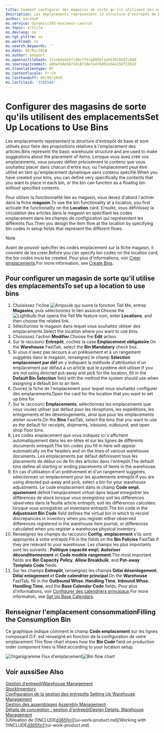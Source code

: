 ```yaml
---
title: Comment configurer des magasins de sorte qu'ils utilisent des emplacements | Microsoft Docs
description: Les emplacements représentent la structure d'entrepôt de base et sont utilisés pour faire des propositions relatives à l'emplacement des articles. Lorsque vous avez créé vos emplacements, vous pouvez définir précisément le contenu que vous souhaitez placer dans chacun d'entre eux, ou l'emplacement peut être utilisé en tant qu'emplacement dynamique sans contenu spécifié.
author: SorenGP
ms.service: dynamics365-business-central
ms.topic: article
ms.devlang: na
ms.tgt_pltfrm: na
ms.workload: na
ms.search.keywords: ''
ms.date: 04/01/2020
ms.author: edupont
ms.openlocfilehash: 3f2ebded26fcd0cff53a0955f1e8576785d7c888
ms.sourcegitcommit: a80afd4e5075018716efad76d82a54e158f1392d
ms.translationtype: HT
ms.contentlocale: fr-CH
ms.lasthandoff: 09/09/2020
ms.locfileid: "3785586"
---
```

# <a name="set-up-locations-to-use-bins"></a><span data-ttu-id="d8bb6-104">Configurer des magasins de sorte qu'ils utilisent des emplacements</span><span class="sxs-lookup"><span data-stu-id="d8bb6-104">Set Up Locations to Use Bins</span></span>
<span data-ttu-id="d8bb6-105">Les emplacements représentent la structure d'entrepôt de base et sont utilisés pour faire des propositions relatives à l'emplacement des articles.</span><span class="sxs-lookup"><span data-stu-id="d8bb6-105">Bins represent the basic warehouse structure and are used to make suggestions about the placement of items.</span></span> <span data-ttu-id="d8bb6-106">Lorsque vous avez créé vos emplacements, vous pouvez définir précisément le contenu que vous souhaitez placer dans chacun d'entre eux, ou l'emplacement peut être utilisé en tant qu'emplacement dynamique sans contenu spécifié.</span><span class="sxs-lookup"><span data-stu-id="d8bb6-106">When you have created your bins, you can define very specifically the contents that you want to place in each bin, or the bin can function as a floating bin without specified contents.</span></span>  

<span data-ttu-id="d8bb6-107">Pour utiliser la fonctionnalité liée au magasin, vous devez d'abord l'activer dans la fiche **magasin**.</span><span class="sxs-lookup"><span data-stu-id="d8bb6-107">To use the bin functionality at a location, you first activate the functionality on the **Location** card.</span></span> <span data-ttu-id="d8bb6-108">Ensuite, vous définissez la circulation des articles dans le magasin en spécifiant les codes emplacement dans les champs de configuration qui représentent les différents flux.</span><span class="sxs-lookup"><span data-stu-id="d8bb6-108">Then you design the item flow at the location by specifying bin codes in setup fields that represent the different flows.</span></span>  

> [!NOTE]  
>  <span data-ttu-id="d8bb6-109">Avant de pouvoir spécifier les codes emplacement sur la fiche magasin, il convient de les créer.</span><span class="sxs-lookup"><span data-stu-id="d8bb6-109">Before you can specify bin codes on the location card, the bin codes must be created.</span></span> <span data-ttu-id="d8bb6-110">Pour plus d'informations, voir [Créer emplacements](warehouse-how-to-create-individual-bins.md).</span><span class="sxs-lookup"><span data-stu-id="d8bb6-110">For more information, see [Create Bins](warehouse-how-to-create-individual-bins.md).</span></span>  

## <a name="to-set-up-a-location-to-use-bins"></a><span data-ttu-id="d8bb6-111">Pour configurer un magasin de sorte qu'il utilise des emplacements</span><span class="sxs-lookup"><span data-stu-id="d8bb6-111">To set up a location to use bins</span></span>  
1.  <span data-ttu-id="d8bb6-112">Choisissez l'icône ![Ampoule qui ouvre la fonction Tell Me](media/ui-search/search_small.png "Dites-moi ce que vous voulez faire"), entrez **Magasins**, puis sélectionnez le lien associé.</span><span class="sxs-lookup"><span data-stu-id="d8bb6-112">Choose the ![Lightbulb that opens the Tell Me feature](media/ui-search/search_small.png "Tell me what you want to do") icon, enter **Locations**, and then choose the related link.</span></span>  
2.  <span data-ttu-id="d8bb6-113">Sélectionnez le magasin dans lequel vous souhaitez utiliser des emplacements.</span><span class="sxs-lookup"><span data-stu-id="d8bb6-113">Select the location where you want to use bins.</span></span>  
3.  <span data-ttu-id="d8bb6-114">Choisissez l'action **Modifier**.</span><span class="sxs-lookup"><span data-stu-id="d8bb6-114">Choose the **Edit** action.</span></span>  
4.  <span data-ttu-id="d8bb6-115">Sur le raccourci **Entrepôt**, cochez la case **Emplacement obligatoire**.</span><span class="sxs-lookup"><span data-stu-id="d8bb6-115">On the **Warehouse** FastTab, select the **Bin Mandatory** check box.</span></span>  
5.  <span data-ttu-id="d8bb6-116">Si vous n'avez pas recours à un prélèvement et à un rangement suggérés dans le magasin, renseignez le champ **Sélection emplacement par déf** en y indiquant la méthode d'attribution d'un emplacement par défaut à un article que le système doit utiliser.</span><span class="sxs-lookup"><span data-stu-id="d8bb6-116">If you are not using directed put-away and pick for the location, fill in the **Default Bin Selection** field with the method the system should use when assigning a default bin to an item.</span></span>  
6.  <span data-ttu-id="d8bb6-117">Ouvrez la fiche de l'emplacement pour lequel vous souhaitez configurer des emplacements.</span><span class="sxs-lookup"><span data-stu-id="d8bb6-117">Open the card for the location that you want to set up bins for.</span></span>
7.  <span data-ttu-id="d8bb6-118">Sur le raccourci **Emplacements**, sélectionnez les emplacements que vous voulez utiliser par défaut pour les réceptions, les expéditions, les enlogements et les désenlogements, ainsi que pour les emplacements atelier ouverts.</span><span class="sxs-lookup"><span data-stu-id="d8bb6-118">On the **Bins** FastTab, select the bins that you want to use as the default for receipts, shipments, inbound, outbound, and open shop floor bins.</span></span>  
8.  <span data-ttu-id="d8bb6-119">Les codes emplacement que vous indiquez ici s'affichent automatiquement dans les en-têtes et sur les lignes de différents documents entrepôt.</span><span class="sxs-lookup"><span data-stu-id="d8bb6-119">The bin codes you fill in here will appear automatically on the headers and on the lines of various warehouse documents.</span></span> <span data-ttu-id="d8bb6-120">Les emplacements par défaut définissent tous les placements de début ou de fin des articles dans l'entrepôt.</span><span class="sxs-lookup"><span data-stu-id="d8bb6-120">The default bins define all starting or ending placements of items in the warehouse.</span></span>  
9.  <span data-ttu-id="d8bb6-121">En cas d'utilisation d'un prélèvement et d'un rangement suggérés, sélectionnez un emplacement pour les ajustements entrepôt.</span><span class="sxs-lookup"><span data-stu-id="d8bb6-121">If you are using directed put-away and pick, select a bin for your warehouse adjustments.</span></span> <span data-ttu-id="d8bb6-122">Le code emplacement dans le champ **Code empl. ajustement** définit l'emplacement virtuel dans lequel enregistrer les différences de stock lorsque vous enregistrez soit les différences observées dans la feuille article entrepôt, soit les différences calculées lorsque vous enregistrez un inventaire entrepôt.</span><span class="sxs-lookup"><span data-stu-id="d8bb6-122">The bin code in the **Adjustment Bin Code** field defines the virtual bin in which to record discrepancies in inventory when you register either observed differences registered in the warehouse item journal, or differences calculated when you register a warehouse physical inventory.</span></span>  
10. <span data-ttu-id="d8bb6-123">Renseignez les champs du raccourci **Config. emplacement** s'ils sont appropriés à votre entrepôt.</span><span class="sxs-lookup"><span data-stu-id="d8bb6-123">Fill in the fields on the **Bin Policies** FastTab if they are relevant to your warehouse.</span></span> <span data-ttu-id="d8bb6-124">Les champs les plus importants sont les suivants : **Politique capacité empl**, **Autoriser déconditionnement** et **Code modèle rangement**.</span><span class="sxs-lookup"><span data-stu-id="d8bb6-124">The most important fields are **Bin Capacity Policy**, **Allow Breakbulk**, and **Put-away Template Code** fields.</span></span>  
11. <span data-ttu-id="d8bb6-125">Sur les champs **Entrepôt**, renseignez les champs **Délai désenlogement**, **Délai enlogement** et **Code calendrier principal**.</span><span class="sxs-lookup"><span data-stu-id="d8bb6-125">On the **Warehouse** FastTab, fill in the **Outbound Whse. Handling Time**, **Inbound Whse. Handling Time**, and the **Base Calendar Code** fields.</span></span> <span data-ttu-id="d8bb6-126">Pour plus d'informations, voir [Configurer des calendriers principaux](across-how-to-assign-base-calendars.md).</span><span class="sxs-lookup"><span data-stu-id="d8bb6-126">For more information, see [Set Up Base Calendars](across-how-to-assign-base-calendars.md).</span></span>

## <a name="filling-the-consumption-bin"></a><span data-ttu-id="d8bb6-127">Renseigner l'emplacement consommation</span><span class="sxs-lookup"><span data-stu-id="d8bb6-127">Filling the Consumption Bin</span></span>
<span data-ttu-id="d8bb6-128">Ce graphique indique comment le champ **Code emplacement** sur les lignes composant O.F. est renseigné en fonction de la configuration de votre emplacement.</span><span class="sxs-lookup"><span data-stu-id="d8bb6-128">This flow chart shows how the **Bin Code** field on production order component lines is filled according to your location setup.</span></span>

<span data-ttu-id="d8bb6-129">![Organigramme Flux d'emplacement](media/binflow.png "BinFlow")</span><span class="sxs-lookup"><span data-stu-id="d8bb6-129">![Bin flow chart](media/binflow.png "BinFlow")</span></span>  

## <a name="see-also"></a><span data-ttu-id="d8bb6-130">Voir aussi</span><span class="sxs-lookup"><span data-stu-id="d8bb6-130">See Also</span></span>
[<span data-ttu-id="d8bb6-131">Gestion d’entrepôt</span><span class="sxs-lookup"><span data-stu-id="d8bb6-131">Warehouse Management</span></span>](warehouse-manage-warehouse.md)  
[<span data-ttu-id="d8bb6-132">Stock</span><span class="sxs-lookup"><span data-stu-id="d8bb6-132">Inventory</span></span>](inventory-manage-inventory.md)  
<span data-ttu-id="d8bb6-133">[Configuration de la gestion des entrepôts](warehouse-setup-warehouse.md)   </span><span class="sxs-lookup"><span data-stu-id="d8bb6-133">[Setting Up Warehouse Management](warehouse-setup-warehouse.md)   </span></span>  
<span data-ttu-id="d8bb6-134">[Gestion des assemblages](assembly-assemble-items.md)  </span><span class="sxs-lookup"><span data-stu-id="d8bb6-134">[Assembly Management](assembly-assemble-items.md)  </span></span>  
[<span data-ttu-id="d8bb6-135">Détails de conception : gestion d'entrepôt</span><span class="sxs-lookup"><span data-stu-id="d8bb6-135">Design Details: Warehouse Management</span></span>](design-details-warehouse-management.md)  
<span data-ttu-id="d8bb6-136">[Utilisation de [!INCLUDE[d365fin](includes/d365fin_md.md)]](ui-work-product.md)</span><span class="sxs-lookup"><span data-stu-id="d8bb6-136">[Working with [!INCLUDE[d365fin](includes/d365fin_md.md)]](ui-work-product.md)</span></span>
